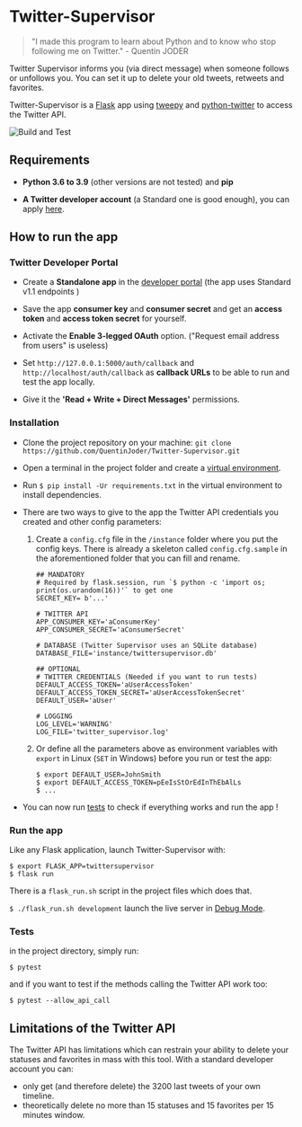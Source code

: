 # Twitter-Supervisor
> "I made this program to learn about Python and to know who stop following me on Twitter." - Quentin JODER 

Twitter Supervisor informs you (via direct message) when someone follows or unfollows you. You can set it up to delete
your old tweets, retweets and favorites.

Twitter-Supervisor is a [Flask](https://flask.palletsprojects.com/) app using [tweepy](https://www.tweepy.org/) and 
[python-twitter](https://python-twitter.readthedocs.io/en/latest/) to access the Twitter API.

![Build and Test](https://github.com/QuentinJoder/Twitter-Supervisor/workflows/build-and-test/badge.svg?branch=master)

## Requirements
* **Python 3.6 to 3.9** (other versions are not tested) and **pip**

* **A Twitter developer account** (a Standard one is good enough), you can apply [here](https://developer.twitter.com/en/apply-for-access).

## How to run the app

### Twitter Developer Portal
* Create a **Standalone app** in the [developer portal](https://developer.twitter.com/en/portal/projects-and-apps)
(the app uses Standard v1.1 endpoints )

* Save the app **consumer key** and **consumer secret** and get an **access token** and **access token secret** for yourself.

* Activate the **Enable 3-legged OAuth** option. ("Request email address from users" is useless)

* Set `http://127.0.0.1:5000/auth/callback` and `http://localhost/auth/callback` as **callback URLs** to be able to run and test the app locally.

* Give it the **'Read + Write + Direct Messages'** permissions. 

### Installation
* Clone the project repository on your machine: `git clone https://github.com/QuentinJoder/Twitter-Supervisor.git`

* Open a terminal in the project folder and create a [virtual environment](https://flask.palletsprojects.com/en/1.1.x/installation/#virtual-environments).

* Run `$ pip install -Ur requirements.txt` in the virtual environment to install dependencies.

* There are two ways to give to the app the Twitter API credentials you created and other config parameters:
    1) Create a `config.cfg` file in the `/instance` folder where you put the config keys. There is already a skeleton 
    called `config.cfg.sample` in the aforementioned folder that you can fill and rename.

        ```properties
        ## MANDATORY
        # Required by flask.session, run `$ python -c 'import os; print(os.urandom(16))'` to get one
        SECRET_KEY= b'...'
        
        # TWITTER API
        APP_CONSUMER_KEY='aConsumerKey'
        APP_CONSUMER_SECRET='aConsumerSecret'
        
        # DATABASE (Twitter Supervisor uses an SQLite database)
        DATABASE_FILE='instance/twittersupervisor.db'
        
        ## OPTIONAL
        # TWITTER CREDENTIALS (Needed if you want to run tests)
        DEFAULT_ACCESS_TOKEN='aUserAccessToken'
        DEFAULT_ACCESS_TOKEN_SECRET='aUserAccessTokenSecret'
        DEFAULT_USER='aUser'
        
        # LOGGING
        LOG_LEVEL='WARNING'
        LOG_FILE='twitter_supervisor.log'
        ```
  
    2) Or define all the parameters above as environment variables with `export` in Linux (`SET` in Windows) before you run
     or test the app:
        ```shell script
        $ export DEFAULT_USER=JohnSmith
        $ export DEFAULT_ACCESS_TOKEN=pEeIsStOrEdInThEbAlLs
        $ ...
        ```
* You can now run [tests](#Tests) to check if everything works and run the app !

### Run the app
Like any Flask application, launch Twitter-Supervisor with:
```shell script
$ export FLASK_APP=twittersupervisor
$ flask run
```
There is a `flask_run.sh` script in the project files which does that.

`$ ./flask_run.sh development`  launch the live server in [Debug Mode](https://flask.palletsprojects.com/en/1.1.x/quickstart/#debug-mode).

### Tests
in the project directory, simply run: 
```shell script
$ pytest
``` 
and if you want to test if the methods calling the Twitter API work too:
```shell script
$ pytest --allow_api_call
```

## Limitations of the Twitter API
The Twitter API has limitations which can restrain your ability to delete your statuses and favorites in 
mass with this tool. With a standard developer account you can:

- only get (and therefore delete) the 3200 last tweets of your own timeline.
- theoretically delete no more than 15 statuses and 15 favorites per 15 minutes window.
